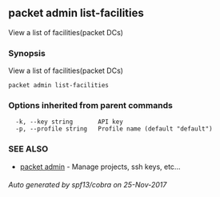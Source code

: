 ## packet admin list-facilities

View a list of facilities(packet DCs)

### Synopsis


View a list of facilities(packet DCs)

```
packet admin list-facilities
```

### Options inherited from parent commands

```
  -k, --key string       API key
  -p, --profile string   Profile name (default "default")
```

### SEE ALSO
* [packet admin](packet_admin.md)	 - Manage projects, ssh keys, etc...

###### Auto generated by spf13/cobra on 25-Nov-2017

